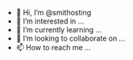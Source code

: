 - 👋 Hi, I’m @smithosting
- 👀 I’m interested in ...
- 🌱 I’m currently learning ...
- 💞️ I’m looking to collaborate on ...
- 📫 How to reach me ...

<!---
smithosting/smithosting is a ✨ special ✨ repository because its `README.md` (this file) appears on your GitHub profile.
You can click the Preview link to take a look at your changes.
--->
